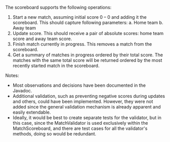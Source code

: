 The scoreboard supports the following operations:
  1. Start a new match, assuming initial score 0 – 0 and adding it the scoreboard.
    This should capture following parameters:
      a. Home team
      b. Away team
  2. Update score. This should receive a pair of absolute scores: home team score and away
    team score.
  3. Finish match currently in progress. This removes a match from the scoreboard.
  4. Get a summary of matches in progress ordered by their total score. The matches with the
    same total score will be returned ordered by the most recently started match in the
    scoreboard.

Notes:
 - Most observations and decisions have been documented in the Javadoc. 
 - Additional validation, such as preventing negative scores during updates and others, could have been implemented. However, they were not added since the general validation mechanism is already apparent and easily extendable.
 - Ideally, it would be best to create separate tests for the validator, but in this case, since the MatchValidator is used exclusively within the MatchScoreboard, and there are test cases for all the validator's methods, doing so would be redundant.
